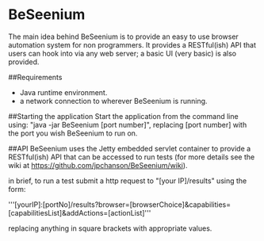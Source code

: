 # BeSeenium
The main idea behind BeSeenium is to provide an easy to use browser automation system for non 
programmers. It provides a RESTful(ish) API that users can hook into via any web server; a basic 
UI (very basic) is also provided.

##Requirements
- Java runtime environment.
- a network connection to wherever BeSeenium is running.

##Starting the application
Start the application from the command line using: "java -jar BeSeenium [port number]", replacing
[port number] with the port you wish BeSeenium to run on. 

##API
BeSeenium uses the Jetty embedded servlet container to provide a RESTful(ish) API that can be accessed
to run tests (for more details see the wiki at https://github.com/jpchanson/BeSeenium/wiki).

in brief, to run a test submit a http request to "[your IP]/results" using the form:

'''[yourIP]:[portNo]/results?browser=[browserChoice]&capabilities=[capabilitiesList]&addActions=[actionList]'''

replacing anything in square brackets with appropriate values.